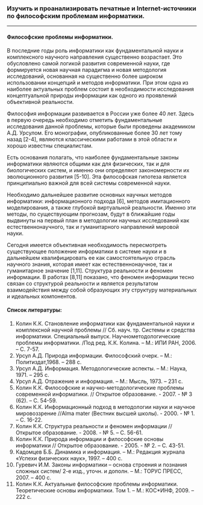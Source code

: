 ### Изучить и проанализировать печатные и Internet-источники по философским проблемам информатики.

<hr/> 

#### Философские проблемы информатики.

В последние годы роль информатики как фундаментальной науки и комплексного научного
направления существенно возрастает. Это обусловлено самой логикой развития современной науки,
где формируется новая научная парадигма и новая методология исследований, основанная на
существенно более широком использовании концепций и методов информатики. При этом одна из
наиболее актуальных проблем состоит в необходимости исследования концептуальной природы
информации как одного из проявлений объективной реальности.

Философия информации развивается в России уже более 40 лет. Здесь в первую очередь
необходимо отметить фундаментальные исследования данной проблемы, которые были проведены
академиком А.Д. Урсулом. Его монографии, опубликованные более 30 лет тому назад [2-4], являются
классическими работами в этой области и хорошо известны специалистам.

Есть основания полагать, что наиболее фундаментальные законы информатики являются
общими как для физических, так и для биологических систем, и именно они определяют
закономерности их эволюционного развития [5-10]. Эта философская гипотеза является принципиально
важной для всей системы современной науки.

Необходимо дальнейшее развитие основных научных методов информатики: информационного
подхода [6], методов имитационного моделирования, а также глубокой виртуальной реальности.
Именно эти методы, по существующим прогнозам, будут в ближайшие годы выдвинуты на первый план
в методологии научных исследований как естественнонаучного, так и гуманитарного направлений
мировой науки.

Сегодня имеется объективная необходимость пересмотреть существующее положение
информатики в системе науки и в дальнейшем квалифицировать ее как самостоятельную отрасль
научного знания, которая имеет как естественнонаучное, так и гуманитарное значение [1,11].
Структура реальности и феномен информации. В работах [8,11] показано, что феномен
информации тесно связан со структурой реальности и является результатом взаимодействия между
собой образующих эту структуру материальных и идеальных компонентов.


#### Список литературы:
1. Колин К.К. Становление информатики как фундаментальной науки и комплексной научной
проблемы // Сб. науч. тр. Системы и средства информатики. Специальный выпуск. Научнометодологические проблемы информатики. /Под ред. К.К. Колина. – М.: ИПИ РАН, 2006. – С. 7-57.
2. Урсул А.Д. Природа информации. Философский очерк. – М.: Политиздат,1968. – 288 с.
3. Урсул А.Д. Информация. Методологические аспекты. – М.: Наука, 1971. – 295 с.
4. Урсул А.Д. Отражение и информация. – М.: Мысль, 1973. – 231 с.
5. Колин К.К. Философские и научно-методологические проблемы современной информатики. //
Открытое образование. - 2007. - № 3 (62). – С. 54-59.
6. Колин К.К. Информационный подход в методологии науки и научное мировоззрение //Alma mater
(Вестник высшей школы). - 2000. - № 1. – С. 16-22.
7. Колин К.К. Структура реальности и феномен информации // Открытое образование. - 2008. - № 5. – С. 56-61.
8. Колин К.К. Природа информации и философские основы информатики // Открытое образование. - 2005. - № 2. – С. 43-51.
9. Кадомцев Б.Б. Динамика и информация. – М.: Редакция журнала «Успехи физических наук», 1997. – 400 с.
10. Гуревич И.М. Законы информатики – основа строения и познания сложных систем/ 2-е изд.,
уточн. и дополн. – М.: ТОРУС ПРЕСС, 2007. – 400 с.
11. Колин К.К. Актуальные философские проблемы информатики. Теоретические основы
информатики. Том 1. – М.: КОС*ИНФ, 2009. – 222 с.
